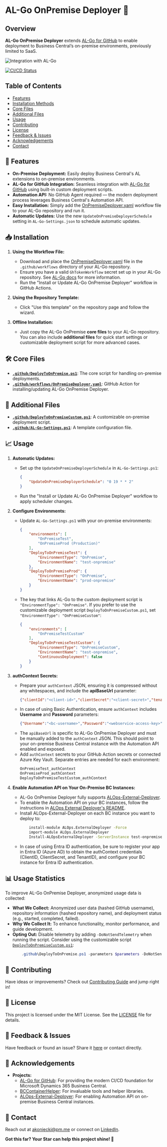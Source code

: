 # AL-Go OnPremise Deployer 🚀

## Overview
**AL-Go OnPremise Deployer** extends [AL-Go for GitHub](https://github.com/microsoft/AL-Go) to enable deployment to Business Central’s on-premise environments, previously limited to SaaS.

![Integration with AL-Go](https://i.ibb.co/wsZ2LDx/al-go-onpremise-deployer-img1.png)

[![CI/CD Status](https://img.shields.io/github/actions/workflow/status/akoniecki/AL-Go-OnPremise-Deployer/CICD.yaml)](https://github.com/akoniecki/AL-Go-OnPremise-Deployer/actions)

## Table of Contents
- [Features](#-features)
- [Installation Methods](#-installation-methods)
- [Core Files](#-core-files)
- [Additional Files](#-additional-files)
- [Usage](#-usage)
- [Contributing](#-contributing)
- [License](#-license)
- [Feedback & Issues](#-feedback--issues)
- [Acknowledgements](#-acknowledgements)
- [Contact](#-contact)

## 🚀 Features
- **On-Premise Deployment:** Easily deploy Business Central's AL extensions to on-premise environments.
- **AL-Go for GitHub Integration:** Seamless integration with [AL-Go for GitHub](https://github.com/microsoft/AL-Go) using built-in custom deployment scripts.
- **Automation API:** No GitHub Agent required — the modern deployment process leverages Business Central's Automation API.
- **Easy Installation:** Simply add the [OnPremiseDeployer.yaml](https://github.com/akoniecki/AL-Go-OnPremise-Deployer/blob/main/.github/workflows/OnPremiseDeployer.yaml) workflow file to your AL-Go repository and run it.
- **Automatic Updates:** Use the new `UpdateOnPremiseDeployerSchedule` setting in `AL-Go-Settings.json` to schedule automatic updates.

## 📥 Installation
1. **Using the Workflow File:**
    - Download and place the [OnPremiseDeployer.yaml](https://github.com/akoniecki/AL-Go-OnPremise-Deployer/blob/main/.github/workflows/OnPremiseDeployer.yaml) file in the `.github/workflows` directory of your AL-Go repository.
    - Ensure you have a valid `GhTokenWorkflow` secret set up in your AL-Go repository. See [AL-Go docs](https://github.com/microsoft/AL-Go/blob/main/Scenarios/UpdateAlGoSystemFiles.md) for more information.
    - Run the "Install or Update AL-Go OnPremise Deployer" workflow in GitHub Actions.

2. **Using the Repository Template:**
    - Click "Use this template" on the repository page and follow the wizard.

3. **Offline Installation:**
    - Just copy the AL-Go OnPremise **core files** to your AL-Go repository. You can also include **additional files** for quick start settings or customizable deployment script for more advanced cases.

## 🛠️ Core Files
- **[`.github/DeployToOnPremise.ps1`](https://github.com/akoniecki/AL-Go-OnPremise-Deployer/blob/main/.github/DeployToOnPremise.ps1)**: The core script for handling on-premise deployments.
- **[`.github/workflows/OnPremiseDeployer.yaml`](https://github.com/akoniecki/AL-Go-OnPremise-Deployer/blob/main/.github/workflows/OnPremiseDeployer.yaml)**: GitHub Action for installing/updating AL-Go OnPremise Deployer.

## 🧰 Additional Files
- **[`.github/DeployToOnPremiseCustom.ps1`](https://github.com/akoniecki/AL-Go-OnPremise-Deployer/blob/main/.github/DeployToOnPremiseCustom.ps1)**: A customizable on-premise deployment script.
- **[`.github/AL-Go-Settings.ps1`](https://github.com/akoniecki/AL-Go-OnPremise-Deployer/blob/main/.github/AL-Go-Settings.ps1)**: A template configuration file.

## 📈 Usage    
1. **Automatic Updates:**
    - Set up the `UpdateOnPremiseDeployerSchedule` in `AL-Go-Settings.ps1`:
        ```json
        {
            "UpdateOnPremiseDeployerSchedule": "0 19 * * 2"
        }
        ```
    - Run the "Install or Update AL-Go OnPremise Deployer" workflow to apply scheduler changes.

2. **Configure Environments:**
    - Update `AL-Go-Settings.ps1` with your on-premise environments:
        ```json
        {
            "environments": [
                "OnPremiseTest",
                "OnPremiseProd (Production)"
            ],
            "DeployToOnPremiseTest": {
                "EnvironmentType": "OnPremise",
                "EnvironmentName": "test-onpremise"
            },
            "DeployToOnPremiseProd": {
                "EnvironmentType": "OnPremise",
                "EnvironmentName": "prod-onpremise"
            }
        }
        ```
    - The key that links AL-Go to the custom deployment script is `"EnvironmentType": "OnPremise"`. If you prefer to use the customizable deployment script `DeployToOnPremiseCustom.ps1`, set `"EnvironmentType": "OnPremiseCustom"`:
        ```json
        {
            "environments": [
                "OnPremiseTestCustom"
            ],
            "DeployToOnPremiseTestCustom": {
                "EnvironmentType": "OnPremiseCustom",
                "EnvironmentName": "test-onpremise",
                "ContinuousDeployment": false 
            }
        }
        ```

3. **authContext Secrets:**
    - Prepare your `authContext` JSON, ensuring it is compressed without any whitespaces, and include the **apiBaseUrl** parameter:
        ```json
        {"clientId":"<client-id>","clientSecret":"<client-secret>","tenantId":"<tenant-id>","apiBaseUrl":"<https://yourOnPremBcServer.westeurope.cloudapp.azure.com>"}
        ```
    - In case of using Basic Authentication, ensure `authContext` includes **Username** and **Password** parameters:
        ```json
        {"Username":"<bc-username>","Password":"<webservice-access-key>","apiBaseUrl":"<https://yourOnPremBcServer.westeurope.cloudapp.azure.com>"}
        ```
    - The `apiBaseUrl` is specific to AL-Go OnPremise Deployer and must be manually added to the `authContext` JSON. This should point to your on-premise Business Central instance with the Automation API enabled and exposed.
    - Add `authContext` secrets to your GitHub Action secrets or connected Azure Key Vault. Separate entries are needed for each environment:
        ```markdown
        OnPremiseTest_authContext
        OnPremiseProd_authContext
        DeployToOnPremiseTestCustom_authContext
        ```

4. **Enable Automation API on Your On-Premise BC Instances:**
    - AL-Go OnPremise Deployer fully supports [ALOps-External-Deployer](https://github.com/HodorNV/ALOps-External-Deployer).
    - To enable the Automation API on your BC instances, follow the instructions in [ALOps External Deployer's README](https://github.com/HodorNV/ALOps-External-Deployer).
    - Install ALOps-External-Deployer on each BC instance you want to deploy to:
        ```bash
            install-module ALOps.ExternalDeployer -Force
            import-module ALOps.ExternalDeployer 
            Install-ALOpsExternalDeployer -ServerInstance test-onpremise
        ```
    - In case of using Entra ID authentication, be sure to register your app in Entra ID (Azure AD) to obtain the authContext credentials (ClientID, ClientSecret, and TenantID), and configure your BC instance for Entra ID authentication.
    
## 📊 Usage Statistics
To improve AL-Go OnPremise Deployer, anonymized usage data is collected:

- **What We Collect:** Anonymized user data (hashed GitHub username), repository information (hashed repository name), and deployment status (e.g., started, completed, failed).
- **Why We Collect It:** To enhance functionality, monitor performance, and guide development.
- **Opting Out:** Disable telemetry by adding `-DoNotSendTelemetry` when running the script. Consider using the customizable script [`DeployToOnPremiseCustom.ps1`](https://github.com/akoniecki/AL-Go-OnPremise-Deployer/blob/main/.github/DeployToOnPremiseCustom.ps1):
    ```powershell
        .github\DeployToOnPremise.ps1 -parameters $parameters -DoNotSendTelemetry
    ```

## 🌟 Contributing
Have ideas or improvements? Check out [Contributing Guide](CONTRIBUTING.md) and jump right in!

## 📜 License
This project is licensed under the MIT License. See the [LICENSE](LICENSE) file for details.

## 💬 Feedback & Issues
Have feedback or found an issue? Share it [here](https://github.com/akoniecki/AL-Go-OnPremise-Deployer/issues) or contact directly.

## 🙌 Acknowledgements
- **Projects:**
    - [AL-Go for GitHub](https://github.com/microsoft/AL-Go): For providing the modern CI/CD foundation for Microsoft Dynamics 365 Business Central.
    - [BCContainerHelper](https://github.com/microsoft/navcontainerhelper): For invaluable tools and helper libraries.
    - [ALOps-External-Deployer](https://github.com/HodorNV/ALOps-External-Deployer): For enabling Automation API on on-premise Business Central instances.

## 📧 Contact
Reach out at [akoniecki@pm.me](mailto:akoniecki@pm.me) or connect on [LinkedIn](https://www.linkedin.com/in/akoniecki/).


**Got this far? Your Star can help this project shine! 🌟**
